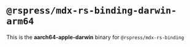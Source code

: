 # `@rspress/mdx-rs-binding-darwin-arm64`

This is the **aarch64-apple-darwin** binary for `@rspress/mdx-rs-binding`
